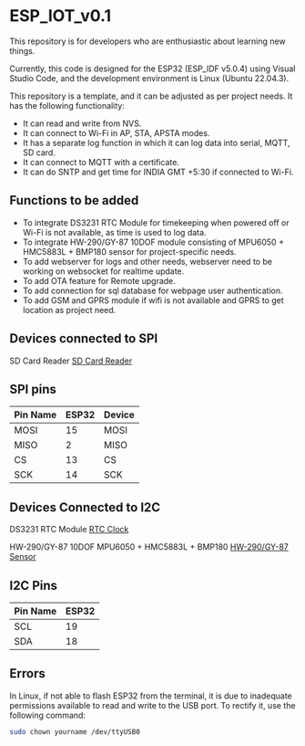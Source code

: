 # ESP_IOT_v0.1

This repository is for developers who are enthusiastic about learning new things.

Currently, this code is designed for the ESP32 (ESP_IDF v5.0.4) using Visual Studio Code, and the development environment is Linux (Ubuntu 22.04.3).

This repository is a template, and it can be adjusted as per project needs. It has the following functionality:

- It can read and write from NVS.
- It can connect to Wi-Fi in AP, STA, APSTA modes.
- It has a separate log function in which it can log data into serial, MQTT, SD card.
- It can connect to MQTT with a certificate.
- It can do SNTP and get time for INDIA GMT +5:30 if connected to Wi-Fi.

## Functions to be added

- To integrate DS3231 RTC Module for timekeeping when powered off or Wi-Fi is not available, as time is used to log data.
- To integrate HW-290/GY-87 10DOF module consisting of MPU6050 + HMC5883L + BMP180 sensor for project-specific needs.
- To add webserver for logs and other needs, webserver need to be working on websocket for realtime update.
- To add OTA feature for Remote upgrade.
- To add connection for sql database for webpage user authentication.
- To add GSM and GPRS module if wifi is not available and GPRS to get location as project need.

## Devices connected to SPI

SD Card Reader [SD Card Reader](https://robu.in/product/sd-card-reading-writing-module-arduino/)

## SPI pins

| Pin Name | ESP32 | Device |
|----------|-------|--------|
| MOSI     | 15    | MOSI   |
| MISO     | 2     | MISO   |
| CS       | 13    | CS     |
| SCK      | 14    | SCK    |

## Devices Connected to I2C

DS3231 RTC Module [RTC Clock](https://robu.in/product/ds3231-rtc-module-precise-real-time-clock-i2c-at24c32/)

HW-290/GY-87 10DOF MPU6050 + HMC5883L + BMP180 [HW-290/GY-87 Sensor](https://robu.in/product/mpu6050hmc5883lbmp180-10dof-3-axis-gyro-3-axis-acceleration-3-axis-magnetic-field-air-pres/)

## I2C Pins

| Pin Name | ESP32 |
|----------|-------|
| SCL      | 19    |
| SDA      | 18    |

## Errors

In Linux, if not able to flash ESP32 from the terminal, it is due to inadequate permissions available to read and write to the USB port. To rectify it, use the following command:

```bash
sudo chown yourname /dev/ttyUSB0
